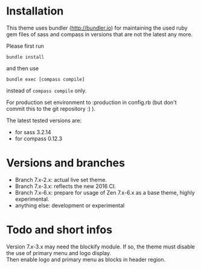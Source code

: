 # Installation

This theme uses bundler (http://bundler.io) for maintaining the used
ruby gem files of sass and compass in versions that are not the latest any more.

Please first run

```bundle install```

and then use

```bundle exec [compass compile]```

instead of ```compass compile``` only.

For production set environment to :production in config.rb (but don't commit this to the git repository :) ).

The latest tested versions are:  
- for sass 3.2.14  
- for compass 0.12.3

# Versions and branches

- Branch 7.x-2.x: actual live set theme.
- Branch 7.x-3.x: reflects the new 2016 CI.
- Branch 7.x-6.x: prepare for usage of Zen 7.x-6.x as a base theme, highly experimental.
- anything else: development or experimental

# Todo and short infos

Version 7.x-3.x may need the blockify module. If so, the theme must disable the use of primary menu and logo display.  
Then enable logo and primary menu as blocks in header region.
